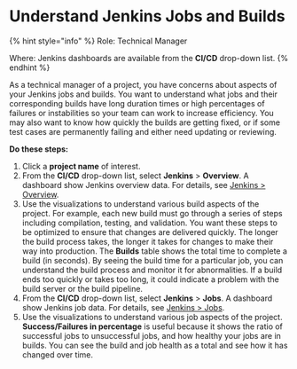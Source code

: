 # Understand Jenkins Jobs and Builds

{% hint style="info" %}
Role: Technical Manager

Where: Jenkins dashboards are available from the **CI/CD** drop-down list.
{% endhint %}

As a technical manager of a project, you have concerns about aspects of your Jenkins jobs and builds. You want to understand what jobs and their corresponding builds have long duration times or high percentages of failures or instabilities so your team can work to increase efficiency. You may also want to know how quickly the builds are getting fixed, or if some test cases are permanently failing and either need updating or reviewing.

**Do these steps:**

1. Click a **project name** of interest.
2. From the **CI/CD** drop-down list, select **Jenkins** &gt; **Overview**. A dashboard show Jenkins overview data. For details, see [Jenkins &gt; Overview](../project-dashboards/ci-cd/jenkins.md#overview).
3. Use the visualizations to understand various build aspects of the project. For example, each new build must go through a series of steps including compilation, testing, and validation. You want these steps to be optimized to ensure that changes are delivered quickly. The longer the build process takes, the longer it takes for changes to make their way into production. The **Builds** table shows the total time to complete a build \(in seconds\). By seeing the build time for a particular job, you can understand the build process and monitor it for abnormalities. If a build ends too quickly or takes too long, it could indicate a problem with the build server or the build pipeline.
4. From the **CI/CD** drop-down list, select **Jenkins** &gt; **Jobs**. A dashboard show Jenkins job data. For details, see [Jenkins &gt; Jobs](../project-dashboards/ci-cd/jenkins.md#jobs).
5. Use the visualizations to understand various job aspects of the project. **Success/Failures in percentage** is useful because it shows the ratio of successful jobs to unsuccessful jobs, and how healthy your jobs are in builds. You can see the build and job health as a total and see how it has changed over time.


